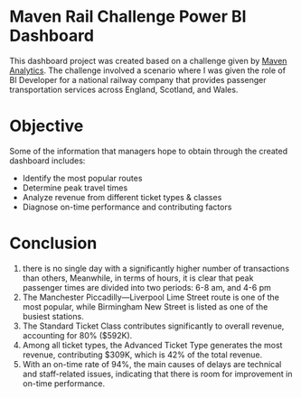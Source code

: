 # Maven Rail Challenge Power BI Dashboard


This dashboard project was created based on a challenge given by [Maven Analytics](https://mavenanalytics.io/challenges/maven-rail-challenge/08941141-d23f-4cc9-93a3-4c25ed06e1c3). The challenge involved a scenario where I was given the role of BI Developer for a national railway company that provides passenger transportation services across England, Scotland, and Wales.

# Objective
Some of the information that managers hope to obtain through the created dashboard includes:
- Identify the most popular routes
- Determine peak travel times
- Analyze revenue from different ticket types & classes
- Diagnose on-time performance and contributing factors

# Conclusion
1. there is no single day with a significantly higher number of transactions than others, Meanwhile, in terms of hours, it is clear that peak passenger times are divided into two periods: 6-8 am, and 4-6 pm
2. The Manchester Piccadilly—Liverpool Lime Street route is one of the most popular, while Birmingham New Street is listed as one of the busiest stations.
3. The Standard Ticket Class contributes significantly to overall revenue, accounting for 80% ($592K). 
4. Among all ticket types, the Advanced Ticket Type generates the most revenue, contributing $309K, which is 42% of the total revenue.
5. With an on-time rate of 94%, the main causes of delays are technical and staff-related issues, indicating that there is room for improvement in on-time performance.

